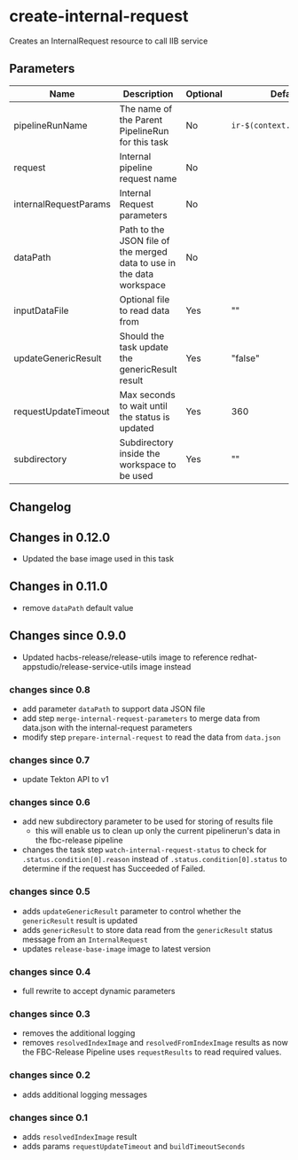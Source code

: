 # create-internal-request

Creates an InternalRequest resource to call IIB service

## Parameters

| Name | Description | Optional | Default value |
|------|-------------|----------|---------------|
| pipelineRunName | The name of the Parent PipelineRun for this task | No | `ir-$(context.pipelineRun.name)` |
| request | Internal pipeline request name | No | |
| internalRequestParams | Internal Request parameters | No | |
| dataPath | Path to the JSON file of the merged data to use in the data workspace | No | |
| inputDataFile | Optional file to read data from | Yes | "" |
| updateGenericResult | Should the task update the genericResult result  | Yes | "false" |
| requestUpdateTimeout | Max seconds to wait until the status is updated | Yes | 360 |
| subdirectory | Subdirectory inside the workspace to be used | Yes | "" |

## Changelog

## Changes in 0.12.0
- Updated the base image used in this task

## Changes in 0.11.0
- remove `dataPath` default value

## Changes since 0.9.0
- Updated hacbs-release/release-utils image to reference redhat-appstudio/release-service-utils image instead

### changes since 0.8
- add parameter `dataPath` to support data JSON file
- add step `merge-internal-request-parameters` to merge data from data.json
  with the internal-request parameters
- modify step `prepare-internal-request` to read the data from `data.json`

### changes since 0.7
- update Tekton API to v1

### changes since 0.6
- add new subdirectory parameter to be used for storing of results file
    - this will enable us to clean up only the current pipelinerun's
      data in the fbc-release pipeline
- changes the task step `watch-internal-request-status` to check for
  `.status.condition[0].reason` instead of `.status.condition[0].status` to determine
  if the request has Succeeded of Failed.

### changes since 0.5
- adds `updateGenericResult` parameter to control whether the `genericResult`
  result is updated
- adds `genericResult` to store data read from the `genericResult` status message
  from an `InternalRequest`
- updates `release-base-image` image to latest version

### changes since 0.4
- full rewrite to accept dynamic parameters

### changes since 0.3
- removes the additional logging
- removes `resolvedIndexImage` and `resolvedFromIndexImage` results
  as now the FBC-Release Pipeline uses `requestResults` to read required values.

### changes since 0.2
- adds additional logging messages

### changes since 0.1
- adds `resolvedIndexImage` result
- adds params `requestUpdateTimeout` and `buildTimeoutSeconds`
